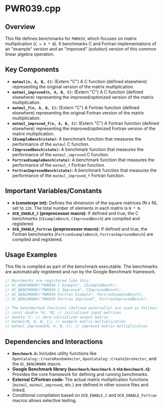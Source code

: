 # PWR039.cpp

## Overview

This file defines benchmarks for `PWR039`, which focuses on matrix multiplication (`C = A * B`). It benchmarks C and Fortran implementations of an "example" version and an "improved" (solution) version of this common linear algebra operation.

## Key Components

*   **`matmul(n, A, B, C)`:** (Extern "C") A C function (defined elsewhere) representing the original version of the matrix multiplication.
*   **`matmul_improved(n, A, B, C)`:** (Extern "C") A C function (defined elsewhere) representing the improved/optimized version of the matrix multiplication.
*   **`matmul_f(n, A, B, C)`:** (Extern "C") A Fortran function (defined elsewhere) representing the original Fortran version of the matrix multiplication.
*   **`matmul_improved_f(n, A, B, C)`:** (Extern "C") A Fortran function (defined elsewhere) representing the improved/optimized Fortran version of the matrix multiplication.
*   **`CExampleBench(state)`:** A benchmark function that measures the performance of the `matmul` C function.
*   **`CImprovedBench(state)`:** A benchmark function that measures the performance of the `matmul_improved` C function.
*   **`FortranExampleBench(state)`:** A benchmark function that measures the performance of the `matmul_f` Fortran function.
*   **`FortranImprovedBench(state)`:** A benchmark function that measures the performance of the `matmul_improved_f` Fortran function.

## Important Variables/Constants

*   **`N` (constexpr int):** Defines the dimension of the square matrices (N x N), set to `128`. The total number of elements in each matrix is `N * N`.
*   **`OCB_ENABLE_C` (preprocessor macro):** If defined and true, the C benchmarks (`CExampleBench`, `CImprovedBench`) are compiled and registered.
*   **`OCB_ENABLE_Fortran` (preprocessor macro):** If defined and true, the Fortran benchmarks (`FortranExampleBench`, `FortranImprovedBench`) are compiled and registered.

## Usage Examples

This file is compiled as part of the benchmark executable. The benchmarks are automatically registered and run by the Google Benchmark framework.

```cpp
// Benchmarks are registered like this:
// OC_BENCHMARK("PWR039 C Example", CExampleBench);
// OC_BENCHMARK("PWR039 C Improved", CImprovedBench);
// OC_BENCHMARK("PWR039 Fortran Example", FortranExampleBench);
// OC_BENCHMARK("PWR039 Fortran Improved", FortranImprovedBench);

// The benchmarked functions (defined externally) are used as follows:
// const double *A, *B; // initialized input matrices
// double *C; // zero-initialized output matrix
// matmul(N, A, B, C); // example matrix multiplication
// matmul_improved(N, A, B, C); // improved matrix multiplication
```

## Dependencies and Interactions

*   **`Benchmark.h`:** Includes utility functions like `OpenCatalog::CreateRandomVector`, `OpenCatalog::CreateZeroVector`, and the `OC_BENCHMARK` macro.
*   **Google Benchmark library (`benchmark/benchmark.h` via `Benchmark.h`):** Provides the core framework for defining and running benchmarks.
*   **External C/Fortran code:** The actual matrix multiplication functions (`matmul`, `matmul_improved`, etc.) are defined in other source files and linked.
*   Conditional compilation based on `OCB_ENABLE_C` and `OCB_ENABLE_Fortran` macros allows selective testing.
```
